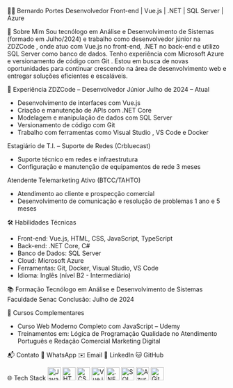 👨‍💻 Bernardo Portes
Desenvolvedor Front-end | Vue.js | .NET | SQL Server | Azure

🎯 Sobre Mim
Sou tecnólogo em Análise e Desenvolvimento de Sistemas (formado em Julho/2024) e trabalho como desenvolvedor júnior na ZDZCode , onde atuo com Vue.js no front-end, .NET no back-end e utilizo SQL Server como banco de dados.
Tenho experiência com Microsoft Azure e versionamento de código com Git .
Estou em busca de novas oportunidades para continuar crescendo na área de desenvolvimento web e entregar soluções eficientes e escaláveis.

💼 Experiência
ZDZCode – Desenvolvedor Júnior
Julho de 2024 – Atual

- Desenvolvimento de interfaces com Vue.js
- Criação e manutenção de APIs com .NET Core
- Modelagem e manipulação de dados com SQL Server
- Versionamento de código com Git
- Trabalho com ferramentas como Visual Studio , VS Code e Docker
  
Estagiário de T.I. – Suporte de Redes (Crbluecast)
- Suporte técnico em redes e infraestrutura
- Configuração e manutenção de equipamentos de rede
3 meses

Atendente Telemarketing Ativo (BTCC/TAHTO)
- Atendimento ao cliente e prospecção comercial
- Desenvolvimento de comunicação e resolução de problemas
1 ano e 5 meses

🛠 Habilidades Técnicas
- Front-end: Vue.js, HTML, CSS, JavaScript, TypeScript
- Back-end: .NET Core, C#
- Banco de Dados: SQL Server
- Cloud: Microsoft Azure
- Ferramentas: Git, Docker, Visual Studio, VS Code
- Idioma: Inglês (nível B2 - Intermediário)

📚 Formação
Tecnólogo em Análise e Desenvolvimento de Sistemas
Faculdade Senac
Conclusão: Julho de 2024

🧩 Cursos Complementares
- Curso Web Moderno Completo com JavaScript – Udemy
- Treinamentos em:
  Lógica de Programação
  Qualidade no Atendimento
  Português e Redação Comercial
  Marketing Digital
  
📬 Contato
📱 WhatsApp
✉️ Email
💼 LinkedIn
🐱 GitHub

🌐 Tech Stack
<img src="https://cdn.jsdelivr.net/gh/devicons/devicon/icons/javascript/javascript-original.svg " height="30" alt="JavaScript"/>
<img src="https://cdn.jsdelivr.net/gh/devicons/devicon/icons/html5/html5-original.svg " height="30" alt="HTML5"/>
<img src="https://cdn.jsdelivr.net/gh/devicons/devicon/icons/css3/css3-original.svg " height="30" alt="CSS3"/>
<img src="https://cdn.jsdelivr.net/gh/devicons/devicon/icons/vuejs/vuejs-original.svg " height="30" alt="Vue.js"/>
<img src="https://cdn.jsdelivr.net/gh/devicons/devicon/icons/dotnetcore/dotnetcore-original.svg " height="30" alt=".NET"/>
<img src="https://cdn.jsdelivr.net/gh/devicons/devicon/icons/microsoftsqlserver/microsoftsqlserver-plain.svg " height="30" alt="SQL Server"/>
<img src="https://cdn.jsdelivr.net/gh/devicons/devicon/icons/azure/azure-original.svg " height="30" alt="Azure"/>
<img src="https://cdn.jsdelivr.net/gh/devicons/devicon/icons/git/git-original.svg " height="30" alt="Git"/>
